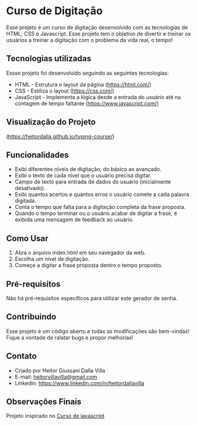 # Curso de Digitação
Esse projeto é um curso de digitação desenvolvido com as tecnologias de HTML, CSS e Javascript. Esse projeto tem o objetivo de divertir e treinar os usuários a treinar a digitação com o problema da vida real, o tempo!

## Tecnologias utilizadas
Essse projeto foi desenvolvido seguindo as seguintes tecnologias:

- HTML - Estrutura o layout da página (https://html.com/) 
- CSS - Estiliza o layout (https://css.com/)
- JavaScript - Implementa a lógica desde a entrada do usuário até na contagem de tempo faltante (https://www.javascript.com/)

## Visualização do Projeto
(https://heitordalla.github.io/typing-course/)

## Funcionalidades
- Exibi diferentes níveis de digitação, do básico ao avançado.
- Exibi o texto de cada nível que o usuário precisa digitar.
- Campo de texto para entrada de dados do usuário (inicialmente desativado).
- Exibi quantos acertos e quantos erros o usuário comete a cada palavra digitada.
- Conta o tempo que falta para a digitação completa da frase proposta.
- Quando o tempo terminar ou o usuário acabar de digitar a frase, é exibida uma mensagem de feedback ao usuário.
  
## Como Usar
1. Abra o arquivo index.html em seu navegador da web.
2. Escolha um nível de digitação.
3. Começe a digitar a frase proposta dentro o tempo proposto.

## Pré-requisitos
Não há pré-requisitos específicos para utilizar este gerador de senha.

## Contribuindo
Esse projeto é um código aberto e todas as modificações são bem-vindas! Fique a vontade de ralatar bugs e propor melhorias!

## Contato
- Criado por Heitor Giussani Dalla Villa
- E-mail: heitorvillavilla@gmail.com
- Linkedin: https://www.linkedin.com/in/heitordallavilla

## Observações Finais
Projeto inspirado no <a href="https://www.udemy.com/course/curso-de-javascript-html-e-css-projetos-reais/?couponCode=KEEPLEARNINGBR">Curso de javascript</a>
